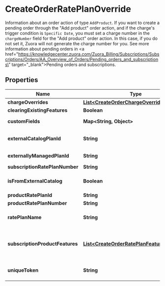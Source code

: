 

# CreateOrderRatePlanOverride

Information about an order action of type `AddProduct`.   If you want to create a pending order through the \"Add product\" order action, and if the charge's trigger condition is `Specific Date`, you must set a charge number in the `chargeNumber` field for the \"Add product\" order action. In this case, if you do not set it, Zuora will not generate the charge number for you.  See more information about pending orders in <a href=\"https://knowledgecenter.zuora.com/Zuora_Billing/Subscriptions/Subscriptions/Orders/AA_Overview_of_Orders/Pending_orders_and_subscriptions\" target=\"_blank\">Pending orders and subscriptions</a>.  

## Properties

| Name | Type | Description | Notes |
|------------ | ------------- | ------------- | -------------|
|**chargeOverrides** | [**List&lt;CreateOrderChargeOverride&gt;**](CreateOrderChargeOverride.md) | List of charges associated with the rate plan.  |  [optional] |
|**clearingExistingFeatures** | **Boolean** | Specifies whether all features in the rate plan will be cleared.  |  [optional] |
|**customFields** | **Map&lt;String, Object&gt;** | Container for custom fields of the Rate Plan or Subscription Offer object. The custom fields of the Rate Plan object are used when rate plans are subscribed, and the custom fields of the Subscription Offer object are used when product offers are subscribed.  |  [optional] |
|**externalCatalogPlanId** | **String** | An external ID of the product rate plan to be added. You can use this field to specify a product rate plan that is imported from an external system. The value of the &#x60;externalCatalogPlanId&#x60; field must match one of the values that are predefined in the &#x60;externallyManagedPlanIds&#x60; field on a product rate plan.  **Note:** If both &#x60;externalCatalogPlanId&#x60; and &#x60;productRatePlanId&#x60; are provided. They must point to the same product rate plan. Otherwise, the request would fail.  |  [optional] |
|**externallyManagedPlanId** | **String** | Indicates the unique identifier for the rate plan purchased on a third-party store. This field is used to represent a subscription rate plan created through third-party stores.  |  [optional] |
|**subscriptionRatePlanNumber** | **String** | Number of a subscription rate plan for this subscription.  |  [optional] |
|**isFromExternalCatalog** | **Boolean** | Indicates whether the rate plan is created from the Zuora product catalog or from an external product catalog.  **Note:** This field is available when the &lt;a href&#x3D;\&quot;https://knowledgecenter.zuora.com/Zuora_Billing/Manage_subscription_transactions/Orders/Standalone_Orders/AA_Overview_of_Standalone_Orders\&quot; target&#x3D;\&quot;_blank\&quot;&gt;Standalone Orders&lt;/a&gt; feature is enabled.  |  [optional] |
|**productRatePlanId** | **String** | Internal identifier of the product rate plan that the rate plan is based on.  |  [optional] |
|**productRatePlanNumber** | **String** | Number of a product rate plan for this subscription.  |  [optional] |
|**ratePlanName** | **String** | Name of the standalone rate plan.  **Note:** This field is available when the &lt;a href&#x3D;\&quot;https://knowledgecenter.zuora.com/Zuora_Billing/Manage_subscription_transactions/Orders/Standalone_Orders/AA_Overview_of_Standalone_Orders\&quot; target&#x3D;\&quot;_blank\&quot;&gt;Standalone Orders&lt;/a&gt; feature is enabled.  |  [optional] |
|**subscriptionProductFeatures** | [**List&lt;CreateOrderRatePlanFeatureOverride&gt;**](CreateOrderRatePlanFeatureOverride.md) | List of features associated with the rate plan. The system compares the &#x60;subscriptionProductFeatures&#x60; and &#x60;featureId&#x60; fields in the request with the counterpart fields in a rate plan. The comparison results are as follows: * If there is no &#x60;subscriptionProductFeatures&#x60; field or the field is empty, features in the rate plan remain unchanged. But if the &#x60;clearingExistingFeatures&#x60; field is additionally set to true, all features in the rate plan are cleared. * If the &#x60;subscriptionProductFeatures&#x60; field contains the &#x60;featureId&#x60; nested fields, as well as the optional &#x60;description&#x60; and &#x60;customFields&#x60; nested fields, the features indicated by the featureId nested fields in the request overwrite all features in the rate plan.  |  [optional] |
|**uniqueToken** | **String** | Unique identifier for the rate plan. This identifier enables you to refer to the rate plan before the rate plan has an internal identifier in Zuora.  For instance, suppose that you want to use a single order to add a product to a subscription and later update the same product. When you add the product, you can set a unique identifier for the rate plan. Then when you update the product, you can use the same unique identifier to specify which rate plan to modify.  |  [optional] |



